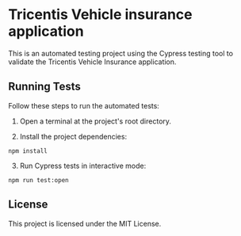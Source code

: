 # Tricentis Vehicle insurance application

This is an automated testing project using the Cypress testing tool to validate the Tricentis Vehicle Insurance application.

## Running Tests

Follow these steps to run the automated tests:

1. Open a terminal at the project's root directory.

2. Install the project dependencies:

```
npm install
```

3. Run Cypress tests in interactive mode:

```
npm run test:open
```

## License
This project is licensed under the MIT License.